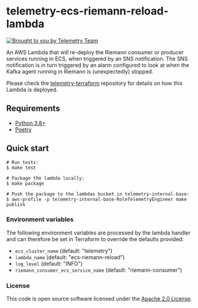 # telemetry-ecs-riemann-reload-lambda

[![Brought to you by Telemetry Team](https://img.shields.io/badge/MDTP-Telemetry-40D9C0?style=flat&labelColor=000000&logo=gov.uk)](https://confluence.tools.tax.service.gov.uk/display/TEL/Telemetry)

An AWS Lambda that will re-deploy the Riemann consumer or producer services running in ECS, when triggered by an SNS notification.
The SNS notification is in turn triggered by an alarm configured to look at when the Kafka agent running in Riemann is (unexpectedly) stopped.

Please check the [telemetry-terraform](https://github.com/hmrc/telemetry-terraform) repository for details on how this Lambda is deployed.

## Requirements

* [Python 3.8+](https://www.python.org/downloads/release)
* [Poetry](https://python-poetry.org/)

## Quick start

```shell
# Run tests:
$ make test

# Package the lambda locally:
$ make package

# Push the package to the lambdas bucket in telemetry-internal-base:
$ aws-profile -p telemetry-internal-base-RoleTelemetryEngineer make publish
```

### Environment variables

The following environment variables are processed by the lambda handler and can therefore be set in Terraform to 
override the defaults provided:

* `ecs_cluster_name` (default: "telemetry")
* `lambda_name` (default: "ecs-riemann-reload")
* `log_level` (default: "INFO")
* `riemann_consumer_ecs_service_name` (default: "riemann-consumer")

### License

This code is open source software licensed under the [Apache 2.0 License]("http://www.apache.org/licenses/LICENSE-2.0.html").

